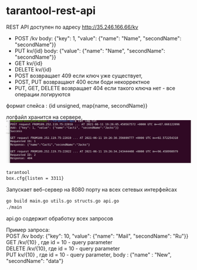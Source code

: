 # tarantool-rest-api

REST API доступен по адресу http://35.246.166.66/kv

- POST /kv body: {"key": 1, "value": {"name": "Name", "secondName": "secondName"}} 
- PUT kv/{id} body: {"value": {"name": "Name", "secondName": "secondName"}} 
- GET kv/{id} 
- DELETE kv/{id} 
- POST возвращает 409 если ключ уже существует, 
- POST, PUT возвращают 400 если боди некорректное 
- PUT, GET, DELETE возвращает 404 если такого ключа нет - все операции логируются

формат спейса : {id unsigned, map{name, secondName}}

логфайл хранится на сервере, ![logfile](./logfile.jpg)

```bash
tarantool
box.cfg{listen = 3311}
```

Запускает веб-сервер на 8080 порту на всех сетевых интерфейсах
```bash
go build main.go utils.go structs.go api.go
./main
```

api.go содержит обработку всех запросов

Пример запроса:<br>
	POST /kv body: {"key": 10, "value": {"name": "Mail", "secondName": "Ru"}} <br>
	GET /kv/{10} , где id = 10 - query parameter<br>
	DELETE /kv/{10}, где id = 10 - query parameter<br>
	PUT kv/{10} , где id = 10 - query parameter, body : {"name" : "New", "secondName": "data"}<br>
